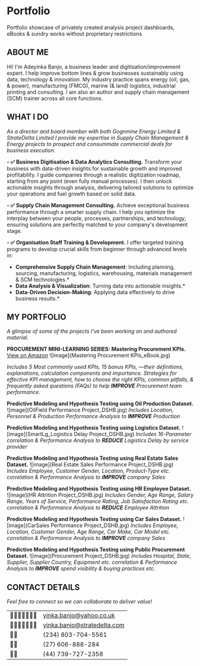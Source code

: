 # Portfolio
Portfolio showcase of privately created analysis project dashboards, eBooks & sundry works without proprietary restrictions 

## ABOUT ME
Hi! I'm Adeyinka Banjo, a business leader and digitisation/improvement expert. I help improve bottom lines & grow businesses sustainably using data, technology & innovation. 
My industry practice spans energy (oil, gas, & power), manufacturing (FMCG), marine (& land) logistics, industrial printing and consulting. I am also an author and supply chain management (SCM) trainer across all core functions. 

## WHAT I DO
*As a director and board member with both Gognmine Energy Limited & StrateDelta Limited I provide my expertise in Supply Chain Management & Energy projects to prospect and consummate commercial deals for business execution.*

**- ✅ Business Digitisation & Data Analytics Consulting.**
Transform your business with data-driven insights for sustainable growth and improved profitability. I guide companies through a realistic digitization roadmap, starting from any point (even fully manual processes). I then unlock actionable insights through analysis, delivering tailored solutions to optimize your operations and fuel growth based on solid data.

**- ✅ Supply Chain Management Consulting.**
Achieve exceptional business performance through a smarter supply chain. I help you optimize the interplay between your people, processes, partnerships, and technology, ensuring solutions are perfectly matched to your company's development stage.

**- ✅ Organisation Staff Training & Development.**
I offer targeted training programs to develop crucial skills from beginner through advanced levels in:
* **Comprehensive Supply Chain Management**: Including planning, sourcing, manufacturing, logistics, warehousing, materials management & SCM technologies.*
* **Data Analysis & Visualization**: Turning data into actionable insights.*
* **Data-Driven Decision-Making**: Applying data effectively to drive business results.*


## MY PORTFOLIO

*A glimpse of some of the projects I've been working on and authored material.*

**PROCUREMENT MINI-LEARNING SERIES: Mastering Procurement KPIs.**
[View on Amazon](https://amzn.eu/d/3QK9xw3)
![image](Mastering Procurement KPIs_eBook.jpg)

*Includes 5 Most commonly used KPIs, 15 bonus KPIs, —their definitions, explanations, calculation components and importance. 
Strategies for effective KPI management, how to choose the right KPIs, common pitfalls, & frequently asked questions (FAQs)
to help **IMPROVE** Procurement team performance.*


**Predictive Modeling and Hypothesis Testing using Oil Production Dataset.**
![image](OilField Performance Project_DSHB.jpg)
*Includes Location, Personnel & Production Performance Analysis to **IMPROVE** Production*


**Predictive Modeling and Hypothesis Testing using Logistics Dataset.**
![image](SmartLg_Logistics Delay Project_DSHB.jpg)
*Includes 16-Parameter correlation & Performance Analysis to **REDUCE** Logistics Delay by service provider*


**Predictive Modeling and Hypothesis Testing using Real Estate Sales Dataset.**
![image](Real Estate Sales Performance Project_DSHB.jpg)
*Includes Employee, Customer Gender, Location, Product-Type etc. correlation & Performance Analysis to **IMPROVE** company Sales*


**Predictive Modeling and Hypothesis Testing using HR Employee Dataset.**
![image](HR Attrition Project_DSHB.jpg)
*Includes Gender, Age Range, Salary Range, Years of Service, Performance Rating, Job Satisfaction Rating etc. correlation & Performance Analysis to **REDUCE** Employee Attrition*


**Predictive Modeling and Hypothesis Testing using Car Sales Dataset.**
![image](CarSales Performance Project_DSHB.jpg)
*Includes Employee, Location, Customer Gender, Age Range, Car Make, Car Model etc. correlation & Performance Analysis to **IMPROVE** company Sales*


**Predictive Modeling and Hypothesis Testing using Public Procurement Dataset.**
![image](Procurement Project_DSHB.jpg)
*Includes Hospital, State, Supplier, Supplier Country, Equipment etc. correlation & Performance Analysis to **IMPROVE** spend visibility & buying practices etc.*


## CONTACT DETAILS
*Feel free to connect so we can collaborate to deliver value!*
<table>
<tbody>
<tr>
<td>􊷗􊷘􊷙􊷚􊷛􊷝􊷜</td>
<td><a
href="mailto:yinka.banjo@yahoo.co.uk">yinka.banjo@yahoo.co.uk</a></td>
</tr>
<tr>
<td>􊷗􊷘􊷙􊷚􊷛􊷝􊷜</td>
<td><a
href="mailto:yinka.banjo@stratedelta.com">yinka.banjo@stratedelta.com</a></td>
</tr>
<tr>
<td>􊶭􊶮</td>
<td>(234) 803-704-5561</td>
</tr>
<tr>
<td>􊶭􊶮</td>
<td>(27) 606-888-284</td>
</tr>
<tr>
<td>􊶭􊶮</td>
<td>(44) 739-727-2358</td>
</tr>
</tbody>
</table>

